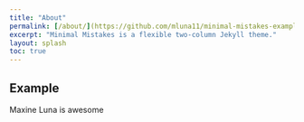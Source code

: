 ```yaml
---
title: "About"
permalink: [/about/](https://github.com/mluna11/minimal-mistakes-example/blob/d199573503a4ce53e4c5d209045b1cd740ae0e36/_pages/about.md)
excerpt: "Minimal Mistakes is a flexible two-column Jekyll theme."
layout: splash
toc: true
---
```


## Example 

Maxine Luna is awesome
